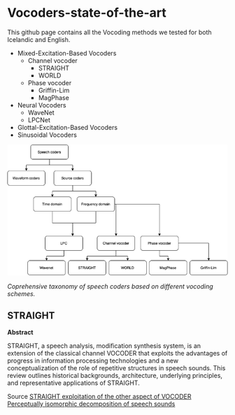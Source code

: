 # Vocoders-state-of-the-art

This github page contains all the Vocoding methods we tested for both Icelandic and English.

- Mixed-Excitation-Based Vocoders 
  - Channel vocoder
    - STRAIGHT
    - WORLD 
  - Phase vocoder 
    - Griffin-Lim
    - MagPhase
- Neural Vocoders
  - WaveNet
  - LPCNet
- Glottal-Excitation-Based Vocoders 
- Sinusoidal Vocoders 

![taxonomy](./img/newtaxonomy.png)

_Coprehensive taxonomy of speech coders based on different vocoding schemes._

## STRAIGHT

__Abstract__

STRAIGHT, a speech analysis, modification synthesis system, is an extension of the classical channel VOCODER that exploits the advantages of progress in information processing technologies and a new conceptualization of the role of repetitive structures in speech sounds. This review outlines historical backgrounds, architecture, underlying principles, and representative applications of STRAIGHT.

Source 
[STRAIGHT exploitation of the other aspect of VOCODER Perceptually isomorphic decomposition of speech sounds](https://www.researchgate.net/publication/228741024_STRAIGHT_exploitation_of_the_other_aspect_of_VOCODER_Perceptually_isomorphic_decomposition_of_speech_sounds)
